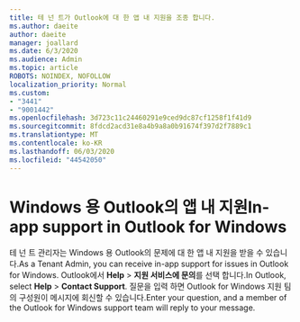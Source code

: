 ```yaml
---
title: 테 넌 트가 Outlook에 대 한 앱 내 지원을 조종 합니다.
ms.author: daeite
author: daeite
manager: joallard
ms.date: 6/3/2020
ms.audience: Admin
ms.topic: article
ROBOTS: NOINDEX, NOFOLLOW
localization_priority: Normal
ms.custom:
- "3441"
- "9001442"
ms.openlocfilehash: 3d723c11c24460291e9ced9dc87cf1258f1f41d9
ms.sourcegitcommit: 8fdcd2acd31e8a4b9a8a0b91674f397d2f7889c1
ms.translationtype: MT
ms.contentlocale: ko-KR
ms.lasthandoff: 06/03/2020
ms.locfileid: "44542050"
---
```

# <a name="in-app-support-in-outlook-for-windows"></a><span data-ttu-id="c3a58-102">Windows 용 Outlook의 앱 내 지원</span><span class="sxs-lookup"><span data-stu-id="c3a58-102">In-app support in Outlook for Windows</span></span>

<span data-ttu-id="c3a58-103">테 넌 트 관리자는 Windows 용 Outlook의 문제에 대 한 앱 내 지원을 받을 수 있습니다.</span><span class="sxs-lookup"><span data-stu-id="c3a58-103">As a Tenant Admin, you can receive in-app support for issues in Outlook for Windows.</span></span> <span data-ttu-id="c3a58-104">Outlook에서 **Help**  >  **지원 서비스에 문의**를 선택 합니다.</span><span class="sxs-lookup"><span data-stu-id="c3a58-104">In Outlook, select **Help** > **Contact Support**.</span></span> <span data-ttu-id="c3a58-105">질문을 입력 하면 Outlook for Windows 지원 팀의 구성원이 메시지에 회신할 수 있습니다.</span><span class="sxs-lookup"><span data-stu-id="c3a58-105">Enter your question, and a member of the Outlook for Windows support team will reply to your message.</span></span>